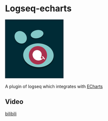 # Logseq-echarts

![Logseq ECharts](./icon.png)

A plugin of logseq which integrates with [ECharts](https://echarts.apache.org/)


## Video

[bilibili](https://www.bilibili.com/video/BV1JD4y167eK/)

